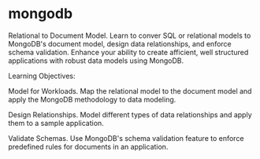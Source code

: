 # mongodb
Relational to Document Model.
Learn to conver SQL or relational models to MongoDB's document model, design data relationships, and enforce schema validation. Enhance your ability to create afficient, well structured applications with robust data models using MongoDB.

Learning Objectives:

  Model for Workloads.
  Map the relational model to the document model and apply the MongoDB methodology to data modeling.

  Design Relationships.
  Model different types of data relationships and apply them to a sample application.

  Validate Schemas.
  Use MongoDB's schema validation feature to enforce predefined rules for documents in an application.

  
